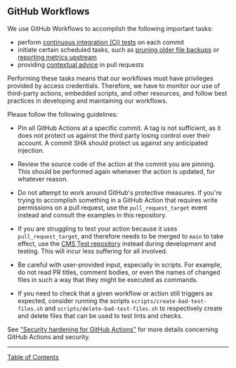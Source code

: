## GitHub Workflows

We use GitHub Workflows to accomplish the following important tasks:

- perform [continuous integration (CI) tests](./.github/workflows/continuous_integration.yml) on each commit
- initiate certain scheduled tasks, such as [pruning older file backups](./.github/workflows/s3-backup-retention.yml) or [reporting metrics upstream](./.github/workflows/actions-metrics.yml)
- providing [contextual advice](./.github/workflows/contextual-advice.yml) in pull requests

Performing these tasks means that our workflows must have privileges provided by access credentials.  Therefore, we have to monitor our use of third-party actions, embedded scripts, and other resources, and follow best practices in developing and maintaining our workflows.

Please follow the following guidelines:

- Pin all GitHub Actions at a specific commit.  A tag is not sufficient, as it does not protect us against the third party losing control over their account.  A commit SHA should protect us against any anticipated injection.

- Review the source code of the action at the commit you are pinning.  This should be performed again whenever the action is updated, for whatever reason.

- Do not attempt to work around GitHub's protective measures.  If you're trying to accomplish something in a GitHub Action that requires write permissions on a pull request, use the `pull_request_target` event instead and consult the examples in this repository.

- If you are struggling to test your action because it uses `pull_request_target`, and therefore needs to be merged to `main` to take effect, use the [CMS Test repository](https://github.com/department-of-veterans-affairs/va.gov-cms-test/) instead during development and testing.  This will incur less suffering for all involved.

- Be careful with user-provided input, especially in scripts.  For example, do not read PR titles, comment bodies, or even the names of changed files in such a way that they might be executed as commands.

- If you need to check that a given workflow or action still triggers as expected, consider running the scripts `scripts/create-bad-test-files.sh` and `scripts/delete-bad-test-files.sh` to respectively create and delete files that can be used to test lints and checks.

See ["Security hardening for GitHub Actions"](https://docs.github.com/en/actions/security-guides/security-hardening-for-github-actions) for more details concerning GitHub Actions and security.

----

[Table of Contents](../README.md)